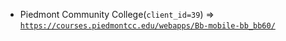  - Piedmont Community College(`client_id=39`) => [`https://courses.piedmontcc.edu/webapps/Bb-mobile-bb_bb60/`](https://courses.piedmontcc.edu/webapps/Bb-mobile-bb_bb60/)
